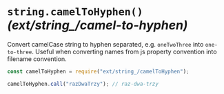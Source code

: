 # `string.camelToHyphen()` _(ext/string\_/camel-to-hyphen)_

Convert camelCase string to hyphen separated, e.g. `oneTwoThree` into `one-to-three`. Useful when converting names from
js property convention into filename convention.

```javascript
const camelToHyphen = require("ext/string_/camelToHyphen");

camelToHyphen.call("razDwaTrzy"); // raz-dwa-trzy
```
